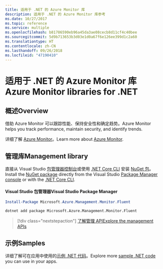 ```yaml
---
title: 适用于 .NET 的 Azure Monitor 库
description: 适用于 .NET 的 Azure Monitor 库参考
ms.date: 10/27/2017
ms.topic: reference
ms.service: multiple
ms.openlocfilehash: b81786590eb96a45da3ae08cecb8d11cf4c40bee
ms.sourcegitcommit: 5d9b713653b3d03e1d0a67f6e126ee399d1c2a60
ms.translationtype: HT
ms.contentlocale: zh-CN
ms.lasthandoff: 09/26/2018
ms.locfileid: "47190410"
---
```

# <a name="azure-monitor-libraries-for-net"></a><span data-ttu-id="d09a3-103">适用于 .NET 的 Azure Monitor 库</span><span class="sxs-lookup"><span data-stu-id="d09a3-103">Azure Monitor libraries for .NET</span></span>

## <a name="overview"></a><span data-ttu-id="d09a3-104">概述</span><span class="sxs-lookup"><span data-stu-id="d09a3-104">Overview</span></span>

<span data-ttu-id="d09a3-105">借助 Azure Monitor 可以跟踪性能、保持安全性和确定趋势。</span><span class="sxs-lookup"><span data-stu-id="d09a3-105">Azure Monitor helps you track performance, maintain security, and identify trends.</span></span>

<span data-ttu-id="d09a3-106">详细了解 [Azure Monitor](/azure/monitoring-and-diagnostics/)。</span><span class="sxs-lookup"><span data-stu-id="d09a3-106">Learn more about [Azure Monitor](/azure/monitoring-and-diagnostics/).</span></span>   

## <a name="management-library"></a><span data-ttu-id="d09a3-107">管理库</span><span class="sxs-lookup"><span data-stu-id="d09a3-107">Management library</span></span>

<span data-ttu-id="d09a3-108">直接从 Visual Studio [包管理器控制台][PackageManager]或使用 [.NET Core CLI][DotNetCLI] 安装 [NuGet 包](https://www.nuget.org/packages/Microsoft.Azure.Management.Monitor.Fluent)。</span><span class="sxs-lookup"><span data-stu-id="d09a3-108">Install the [NuGet package](https://www.nuget.org/packages/Microsoft.Azure.Management.Monitor.Fluent) directly from the Visual Studio [Package Manager console][PackageManager] or with the [.NET Core CLI][DotNetCLI].</span></span>

#### <a name="visual-studio-package-manager"></a><span data-ttu-id="d09a3-109">Visual Studio 包管理器</span><span class="sxs-lookup"><span data-stu-id="d09a3-109">Visual Studio Package Manager</span></span>

```powershell
Install-Package Microsoft.Azure.Management.Monitor.Fluent
```

```bash
dotnet add package Microsoft.Azure.Management.Monitor.Fluent
```

> [!div class="nextstepaction"]
> [<span data-ttu-id="d09a3-110">了解管理 API</span><span class="sxs-lookup"><span data-stu-id="d09a3-110">Explore the management APIs</span></span>](/dotnet/api/overview/azure/monitor/management)

## <a name="samples"></a><span data-ttu-id="d09a3-111">示例</span><span class="sxs-lookup"><span data-stu-id="d09a3-111">Samples</span></span>

<span data-ttu-id="d09a3-112">详细了解可在应用中使用的[示例 .NET 代码](https://azure.microsoft.com/resources/samples/?platform=dotnet)。</span><span class="sxs-lookup"><span data-stu-id="d09a3-112">Explore more [sample .NET code](https://azure.microsoft.com/resources/samples/?platform=dotnet) you can use in your apps.</span></span>

[PackageManager]: https://docs.microsoft.com/nuget/tools/package-manager-console
[DotNetCLI]: https://docs.microsoft.com/dotnet/core/tools/dotnet-add-package